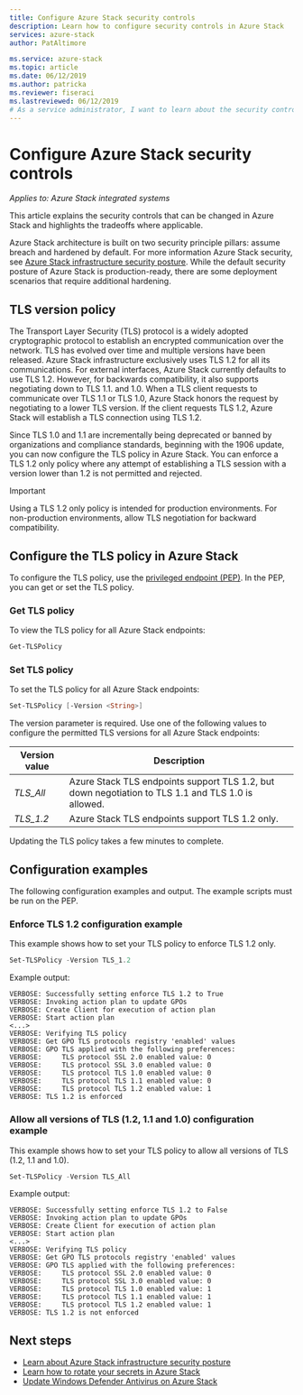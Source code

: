 ```yaml
---
title: Configure Azure Stack security controls
description: Learn how to configure security controls in Azure Stack
services: azure-stack
author: PatAltimore

ms.service: azure-stack
ms.topic: article
ms.date: 06/12/2019
ms.author: patricka
ms.reviewer: fiseraci
ms.lastreviewed: 06/12/2019
# As a service administrator, I want to learn about the security controls applied to Azure Stack, so that I can configure security.
---
```


# Configure Azure Stack security controls

*Applies to: Azure Stack integrated systems*

This article explains the security controls that can be changed in Azure Stack and highlights the tradeoffs where applicable.

Azure Stack architecture is built on two security principle pillars: assume breach and hardened by default. For more information Azure Stack security, see [Azure Stack infrastructure security posture](azure-stack-security-foundations.md). While the default security posture of Azure Stack is production-ready, there are some deployment scenarios that require additional hardening.

## TLS version policy

The Transport Layer Security (TLS) protocol is a widely adopted cryptographic protocol to establish an encrypted communication over the network. TLS has evolved over time and multiple versions have been released. Azure Stack infrastructure exclusively uses TLS 1.2 for all its communications. For external interfaces, Azure Stack currently defaults to use TLS 1.2. However, for backwards compatibility, it also supports negotiating down to TLS 1.1. and 1.0. When a TLS client requests to communicate over TLS 1.1 or TLS 1.0, Azure Stack honors the request by negotiating to a lower TLS version. If the client requests TLS 1.2, Azure Stack will establish a TLS connection using TLS 1.2.

Since TLS 1.0 and 1.1 are incrementally being deprecated or banned by organizations and compliance standards, beginning with the 1906 update, you can now configure the TLS policy in Azure Stack. You can enforce a TLS 1.2 only policy where any attempt of establishing a TLS session with a version lower than 1.2 is not permitted and rejected.

> [!IMPORTANT]
> Using a TLS 1.2 only policy is intended for production environments. For non-production environments, allow TLS negotiation for backward compatibility.

## Configure the TLS policy in Azure Stack

To configure the TLS policy, use the [privileged endpoint (PEP)](azure-stack-privileged-endpoint.md). In the PEP, you can get or set the TLS policy.

### Get TLS policy

To view the TLS policy for all Azure Stack endpoints:

```powershell
Get-TLSPolicy
```

### Set TLS policy

To set the TLS policy for all Azure Stack endpoints:

```powershell
Set-TLSPolicy [-Version <String>]
```

The version parameter is required. Use one of the following values to configure the permitted TLS versions for all Azure Stack endpoints:

| Version value | Description | 
|---------|---------|
| *TLS_All* | Azure Stack TLS endpoints support TLS 1.2, but down negotiation to TLS 1.1 and TLS 1.0 is allowed. |
| *TLS_1.2* | Azure Stack TLS endpoints support TLS 1.2 only. | 


Updating the TLS policy takes a few minutes to complete.

## Configuration examples

The following configuration examples and output. The example scripts must be run on the PEP.

### Enforce TLS 1.2 configuration example

This example shows how to set your TLS policy to enforce TLS 1.2 only.

```powershell
Set-TLSPolicy -Version TLS_1.2
```

Example output:

```
VERBOSE: Successfully setting enforce TLS 1.2 to True
VERBOSE: Invoking action plan to update GPOs
VERBOSE: Create Client for execution of action plan
VERBOSE: Start action plan
<...>
VERBOSE: Verifying TLS policy
VERBOSE: Get GPO TLS protocols registry 'enabled' values
VERBOSE: GPO TLS applied with the following preferences:
VERBOSE:     TLS protocol SSL 2.0 enabled value: 0
VERBOSE:     TLS protocol SSL 3.0 enabled value: 0
VERBOSE:     TLS protocol TLS 1.0 enabled value: 0
VERBOSE:     TLS protocol TLS 1.1 enabled value: 0
VERBOSE:     TLS protocol TLS 1.2 enabled value: 1
VERBOSE: TLS 1.2 is enforced
```

### Allow all versions of TLS (1.2, 1.1 and 1.0) configuration example

This example shows how to set your TLS policy to allow all versions of TLS (1.2, 1.1 and 1.0).

```powershell
Set-TLSPolicy -Version TLS_All
```

Example output:

```
VERBOSE: Successfully setting enforce TLS 1.2 to False
VERBOSE: Invoking action plan to update GPOs
VERBOSE: Create Client for execution of action plan
VERBOSE: Start action plan
<...>
VERBOSE: Verifying TLS policy
VERBOSE: Get GPO TLS protocols registry 'enabled' values
VERBOSE: GPO TLS applied with the following preferences:
VERBOSE:     TLS protocol SSL 2.0 enabled value: 0
VERBOSE:     TLS protocol SSL 3.0 enabled value: 0
VERBOSE:     TLS protocol TLS 1.0 enabled value: 1
VERBOSE:     TLS protocol TLS 1.1 enabled value: 1
VERBOSE:     TLS protocol TLS 1.2 enabled value: 1
VERBOSE: TLS 1.2 is not enforced
```

## Next steps

- [Learn about Azure Stack infrastructure security posture](azure-stack-security-foundations.md)
- [Learn how to rotate your secrets in Azure Stack](azure-stack-rotate-secrets.md)
- [Update Windows Defender Antivirus on Azure Stack](azure-stack-security-av.md)